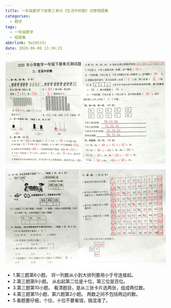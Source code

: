 ```yaml
---
title: 一年级数学下册第三单元《生活中的数》试卷错题集
categories:
  - 教学
tags:
  - 一年级数学
  - 错题集
abbrlink: 9a19533c
date: 2020-06-08 13:39:25
---
```


![](../img/%E4%B8%80%E5%B9%B4%E7%BA%A7%E6%95%B0%E5%AD%A6%E4%B8%8B%E5%86%8C%E7%AC%AC%E4%B8%89%E5%8D%95%E5%85%83%E3%80%8A%E7%94%9F%E6%B4%BB%E4%B8%AD%E7%9A%84%E6%95%B0%E3%80%8B%E8%AF%95%E5%8D%B7%E9%94%99%E9%A2%98%E9%9B%86/1.jpg)

![](../img/%E4%B8%80%E5%B9%B4%E7%BA%A7%E6%95%B0%E5%AD%A6%E4%B8%8B%E5%86%8C%E7%AC%AC%E4%B8%89%E5%8D%95%E5%85%83%E3%80%8A%E7%94%9F%E6%B4%BB%E4%B8%AD%E7%9A%84%E6%95%B0%E3%80%8B%E8%AF%95%E5%8D%B7%E9%94%99%E9%A2%98%E9%9B%86/2.jpg)

+ 1.第三题第6小题。
  将一列数从小到大排列要用小于号连接起。
+ 2.第三题第9小题。
  从右起第二位是十位，第三位是百位。
+ 3.第三题第10小题。
  看清题目，是从三张卡片选两张，组成两位数。
+ 4.第三题第11小题、第六题第2小题。
  两数之间不包括两边的数。
+ 5.看题要仔细，个位、十位不要看错，搞混淆了。
